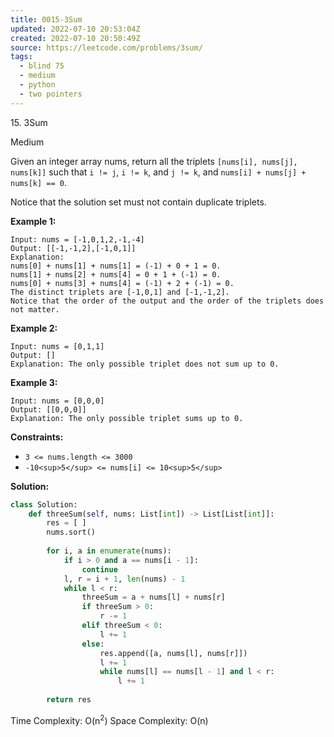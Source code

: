 ```yaml
---
title: 0015-3Sum
updated: 2022-07-10 20:53:04Z
created: 2022-07-10 20:50:49Z
source: https://leetcode.com/problems/3sum/
tags:
  - blind 75
  - medium
  - python
  - two pointers
---
```


15\. 3Sum

Medium

Given an integer array nums, return all the triplets `[nums[i], nums[j], nums[k]]` such that `i != j`, `i != k`, and `j != k`, and `nums[i] + nums[j] + nums[k] == 0`.

Notice that the solution set must not contain duplicate triplets.

**Example 1:**

```
Input: nums = [-1,0,1,2,-1,-4]
Output: [[-1,-1,2],[-1,0,1]]
Explanation: 
nums[0] + nums[1] + nums[1] = (-1) + 0 + 1 = 0.
nums[1] + nums[2] + nums[4] = 0 + 1 + (-1) = 0.
nums[0] + nums[3] + nums[4] = (-1) + 2 + (-1) = 0.
The distinct triplets are [-1,0,1] and [-1,-1,2].
Notice that the order of the output and the order of the triplets does not matter.

```

**Example 2:**

```
Input: nums = [0,1,1]
Output: []
Explanation: The only possible triplet does not sum up to 0.

```

**Example 3:**

```
Input: nums = [0,0,0]
Output: [[0,0,0]]
Explanation: The only possible triplet sums up to 0.

```

**Constraints:**

- `3 <= nums.length <= 3000`
- `-10<sup>5</sup> <= nums[i] <= 10<sup>5</sup>`

**Solution:**

```python
class Solution:
    def threeSum(self, nums: List[int]) -> List[List[int]]:
        res = [ ]
        nums.sort()
        
        for i, a in enumerate(nums):
            if i > 0 and a == nums[i - 1]:
                continue
            l, r = i + 1, len(nums) - 1
            while l < r:
                threeSum = a + nums[l] + nums[r]
                if threeSum > 0:
                    r -= 1
                elif threeSum < 0:
                    l += 1
                else:
                    res.append([a, nums[l], nums[r]])
                    l += 1
                    while nums[l] == nums[l - 1] and l < r:
                        l += 1
                        
        return res
```

Time Complexity: O(n<sup>2</sup>)
Space Complexity: O(n)